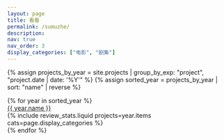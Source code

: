 ```yaml
---
layout: page
title: 看看
permalink: /sumuzhe/
description:
nav: true
nav_order: 3
display_categories: ["电影", "剧集"]
---
```


{% assign projects_by_year = site.projects | group_by_exp: "project", "project.date | date: '%Y'" %}
{% assign sorted_year = projects_by_year | sort: "name" | reverse %}

<!-- pages/projects.md -->
<div class="projects">
  {% for year in sorted_year %}
  <div class="year">
    <a href="{{ year.name | prepend: '/sumuzhe/' | prepend: site.baseurl}}">
    <i class="fa-solid fa-calendar fa-sm"></i>
      {{ year.name }}
    </a>
  </div>
  <div class="review-stats">
  {% include review_stats.liquid projects=year.items cats=page.display_categories %}
  </div>
  {% endfor %}
</div>
